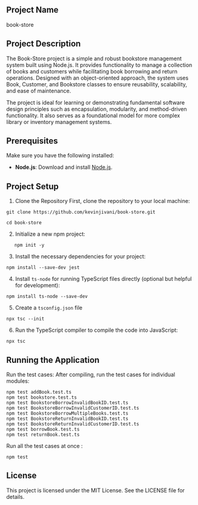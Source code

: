 ## Project Name 
book-store

## Project Description
The Book-Store project is a simple and robust bookstore management system built using Node.js. It provides functionality to manage a collection of books and customers while facilitating book borrowing and return operations. Designed with an object-oriented approach, the system uses Book, Customer, and Bookstore classes to ensure reusability, scalability, and ease of maintenance.

The project is ideal for learning or demonstrating fundamental software design principles such as encapsulation, modularity, and method-driven functionality. It also serves as a foundational model for more complex library or inventory management systems.

## Prerequisites
Make sure you have the following installed:

- **Node.js**: Download and install [Node.js](https://nodejs.org/).

## Project Setup
1. Clone the Repository
First, clone the repository to your local machine:
```
git clone https://github.com/kevinjivani/book-store.git
```
```
cd book-store
```

2. Initialize a new npm project:
```
   npm init -y
```

3. Install the necessary dependencies for your project:

```
npm install --save-dev jest
```

4. Install `ts-node` for running TypeScript files directly (optional but helpful for development):

```
npm install ts-node --save-dev
```

5. Create a `tsconfig.json` file  

```
npx tsc --init
```

6. Run the TypeScript compiler to compile the code into JavaScript:

```
npx tsc
```

## Running the Application

Run the test cases: After compiling, run the test cases for individual modules:
```
npm test addBook.test.ts
npm test bookstore.test.ts
npm test BookstoreBorrowInvalidBookID.test.ts
npm test BookstoreBorrowInvalidCustomerID.test.ts
npm test BookstoreBorrowMultipleBooks.test.ts
npm test BookstoreReturnInvalidBookID.test.ts
npm test BookstoreReturnInvalidCustomerID.test.ts
npm test borrowBook.test.ts
npm test returnBook.test.ts
```

Run all the test cases at once :

```
npm test
```


## License
This project is licensed under the MIT License. See the LICENSE file for details.
